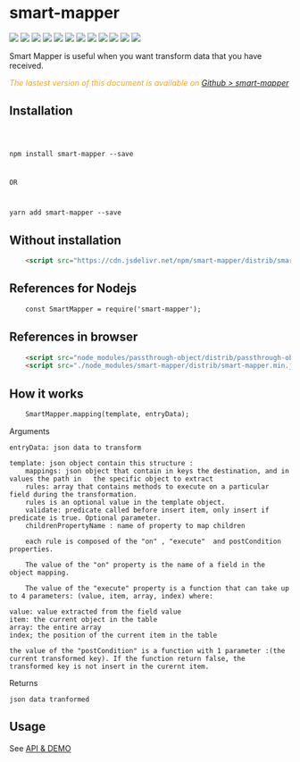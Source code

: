 
 <h1 class="title">smart-mapper</h1>
    <div style="display:inline">
      <a target="_blank" title="build" href="https://travis-ci.org/Sylvain59650/smart-mapper"><img src="https://travis-ci.org/Sylvain59650/smart-mapper.png?branch=master" /></a>
      <a target="_blank" title="version" href="https://www.npmjs.com/package/smart-mapper"><img src="https://img.shields.io/npm/v/smart-mapper.svg" /></a>
      <a target="_blank" title="package" href="https://github.com/Sylvain59650/smart-mapper"><img src="https://img.shields.io/github/package-json/v/Sylvain59650/smart-mapper.svg" /></a>
      <a target="_blank" title="dependencies" href="https://david-dm.org/Sylvain59650/smart-mapper"><img src="https://img.shields.io/david/Sylvain59650/smart-mapper.svg" /></a>
      <a target="_blank" title="dependencies graph" href="https://npm.anvaka.com/#/view/2d/smart-mapper"><img src="https://img.shields.io/badge/dependencies-graph-blue.svg" /></a>
      <img src="https://img.shields.io/bundlephobia/min/smart-mapper.svg" />
      <img src="https://img.shields.io/badge/eslint-ok-blue.svg" />
      <a target="_blank" title="tests" href="https://sylvain59650.github.io/smart-mapper/"><img src="https://img.shields.io/badge/tests-passing-brightgreen.svg" /></a>
        <a target="_blank" title="downloads" href="https://www.jsdelivr.com/package/npm/smart-mapper"><img src="https://data.jsdelivr.com/v1/package/npm/smart-mapper/badge" /></a>
    <a target="_blank" title="cdn" href="https://cdn.jsdelivr.net/npm/smart-mapper/distrib/smart-mapper.min.js"><img src="https://img.shields.io/badge/cdn-jsdeliv-black.svg" /></a>
      <img src="https://img.shields.io/npm/l/smart-mapper.svg" />
      <img src="https://hits.dwyl.com/Sylvain59650/smart-mapper.svg" />
    </div>

Smart Mapper is useful when you want transform data that you have received.


 <div class="Note" style="color:orange;font-style:italic">
 
The lastest version of this document is available on [Github > smart-mapper](https://github.com/Sylvain59650/smart-mapper/blob/master/README.md)
</div>


## Installation

<code>

  npm install smart-mapper --save

OR

  yarn add smart-mapper --save
</code>

## Without installation
```html
    <script src="https://cdn.jsdelivr.net/npm/smart-mapper/distrib/smart-mapper.min.js"></script>
```

## References for Nodejs
```html
    const SmartMapper = require('smart-mapper');
```

## References in browser 
```html
    <script src="node_modules/passthrough-object/distrib/passthrough-object.min.js"></script>
    <script src="./node_modules/smart-mapper/distrib/smart-mapper.min.js"><script>;
```


## How it works
```html
    SmartMapper.mapping(template, entryData);
```

Arguments

    entryData: json data to transform

    template: json object contain this structure :
        mappings: json object that contain in keys the destination, and in values the path in   the specific object to extract
        rules: array that contains methods to execute on a particular field during the transformation.
        rules is an optional value in the template object.
        validate: predicate called before insert item, only insert if predicate is true. Optional parameter.
        childrenPropertyName : name of property to map children
        
        each rule is composed of the "on" , "execute"  and postCondition properties.
        
        The value of the "on" property is the name of a field in the object mapping.
        
        The value of the "execute" property is a function that can take up to 4 parameters: (value, item, array, index) where:

    value: value extracted from the field value
    item: the current object in the table
    array: the entire array
    index; the position of the current item in the table
    
    the value of the "postCondition" is a function with 1 parameter :(the current transformed key). If the function return false, the transformed key is not insert in the curernt item.

Returns

    json data tranformed

## Usage

See <a href="https://sylvain59650.github.io/smart-mapper/">API & DEMO</a>


